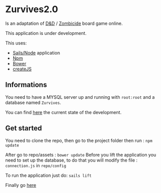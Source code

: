 # Zurvives2.0

Is an adaptation of [D&D](http://dnd.wizards.com/) / [Zombicide](https://zombicide.com/) board game online.

This application is under development.

This uses:

* [Sails/Node](http://sailsjs.org) application
* [Npm](https://www.npmjs.com/)
* [Bower](https://bower.io/)
* [createJS](http://www.createjs.com/)

## Informations

You need to have a MYSQL server up and running with `root:root` and a database named `Zurvives`. 

You can find [here](https://trello.com/b/saO73dvA/zurvives-2-0) the current state of the development.

## Get started

You need to clone the repo, then go to the project folder then run :
`
npm update
`

After go to repo/assets :
`
bower update
`
Before you lift the application you need to set up the database, to do that you will modify the file : `connection.js` in `repo/config`

To run the application just do:
`
sails lift
`

Finally go [here](http://localhost:1337)
